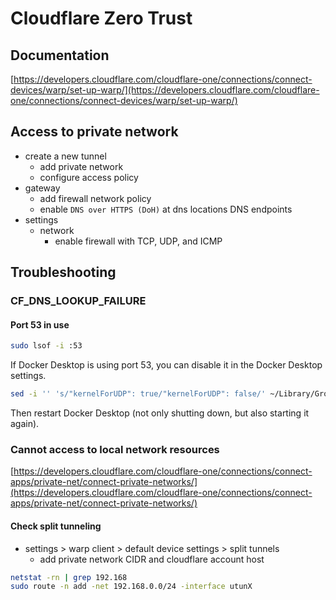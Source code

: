 # Cloudflare Zero Trust

## Documentation

[https://developers.cloudflare.com/cloudflare-one/connections/connect-devices/warp/set-up-warp/](https://developers.cloudflare.com/cloudflare-one/connections/connect-devices/warp/set-up-warp/)

## Access to private network

- create a new tunnel
  - add private network
  - configure access policy
- gateway
  - add firewall network policy
  - enable `DNS over HTTPS (DoH)` at dns locations DNS endpoints
- settings
  - network
    - enable firewall with TCP, UDP, and ICMP

## Troubleshooting

### CF_DNS_LOOKUP_FAILURE

#### Port 53 in use

```bash
sudo lsof -i :53
```

If Docker Desktop is using port 53, you can disable it in the Docker Desktop settings.

```bash
sed -i '' 's/"kernelForUDP": true/"kernelForUDP": false/' ~/Library/Group\ Containers/group.com.docker/settings.json
```

Then restart Docker Desktop (not only shutting down, but also starting it again).

### Cannot access to local network resources

[https://developers.cloudflare.com/cloudflare-one/connections/connect-apps/private-net/connect-private-networks/](https://developers.cloudflare.com/cloudflare-one/connections/connect-apps/private-net/connect-private-networks/)

#### Check split tunneling

- settings > warp client > default device settings > split tunnels 
  - add private network CIDR and cloudflare account host

```bash
netstat -rn | grep 192.168
sudo route -n add -net 192.168.0.0/24 -interface utunX
```
